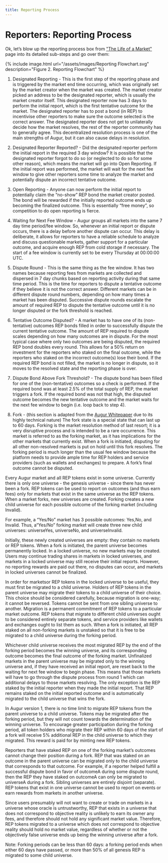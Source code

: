 ```yaml
---
title: Reporting Process
---
```


# Reporters: Reporting Process

Ok, let’s blow up the reporting process box from ["The Life of a Market"](https://augur.guide/1-getting-started/the-life-of-a-market.html) page into its detailed sub-steps and go over them:

<div class="center">
{% include image.html url="/assets/images/Reporting Flowchart.svg" description="Figure 2. Reporting Flowchart" %}
</div>

1. Designated Reporting - This is the first step of the reporting phase and is triggered by the market end time occurring, which was originally set by the market creator when the market was created. The market creator picked an address to be the designated reporter, which is usually the market creator itself. This designated reporter now has 3 days to perform the initial report, which is the first tentative outcome for the market. The designated reporter has to post a bond (in REP) to incentivise other reporters to make sure the outcome selected is the correct answer. The designated reporter does not get to unilaterally decide how the market resolves, the rest of the reporter community has to generally agree. This decentralized resolution process is one of the main strengths of Augur, but it can also cause delays in resolution.

2. Designated Reporter Reported? - Did the designated reporter perform the initial report in the required 3 day window? It is possible that the designated reporter forgot to do so (or neglected to do so for some other reason), which means the market will go into Open Reporting. If the initial report was performed, the market will wait for the next fee window to give other reporters some time to analyze the market and potentially dispute an incorrect tentative outcome.

3. Open Reporting - Anyone can now perform the initial report to potentially claim the “no-show” REP bond the market creator posted. The bond will be rewarded if the initially reported outcome ends up becoming the finalized outcome. This is essentially “free money”, so competition to do open reporting is fierce.

4. Waiting for Next Fee Window - Augur groups all markets into the same 7 day time period/fee window. So, whenever an initial report or dispute occurs, there is a delay before another dispute can occur. This delay is deliberate, it allows for reporters to have a reliable schedule to analyze and discuss questionable markets, gather support for a particular outcome, and acquire enough REP from cold storage if necessary. The start of a fee window is currently set to be every Thursday at 00:00:00 UTC. 

5. Dispute Round - This is the same thing as the fee window. It has two names because reporting fees from markets are collected and dispersed in 7 day chunks based on reporting activity during that same time period. This is the time for reporters to dispute a tentative outcome if they believe it is not the correct answer. Different markets can be in different dispute round numbers, depending on how many times a market has been disputed. Successive dispute rounds escalate the amount of required REP to dispute the tentative outcome until it is no longer disputed or the fork threshold is reached. 

6. Tentative Outcome Disputed? - A market has to have one of its (non-tentative) outcomes REP bonds filled in order to successfully dispute the current tentative outcome. The amount of REP required to dispute scales depending on how many outcomes are in dispute. For the most typical case where only two outcomes are being disputed, the required REP bond doubles every round. This allows for a 50% return on investment for the reporters who staked on the final outcome, while the reporters who staked on the incorrect outcome(s) lose their bond. If the required REP bond is not filled, the market is no longer in dispute, so it moves to the resolved state and the reporting phase is over.

7. Dispute Bond Above Fork Threshold? - The dispute bond has been filled for one of the (non-tentative) outcomes so a check is performed. If the required bond was at least 2.5% of the total supply of REP, the market triggers a fork. If the required bond was not that high, the disputed outcome becomes the new tentative outcome and the market waits for the next fee window to begin (i.e. loop back to step 4).

8. Fork - (this section is adapted from the [Augur Whitepaper](https://www.augur.net/whitepaper.pdf) due to its highly technical nature) The fork state is a special state that can last up to 60 days.  Forking is the market resolution method of last resort; it is a very disruptive process and is intended to be a rare occurrence. This market is referred to as the forking market, as it has implications for the other markets that currently exist. When a fork is initiated, disputing for all other non-resolved markets is put on hold until this fork resolves.  The forking period is much longer than the usual fee window because the platform needs to provide ample time for REP holders and service providers (such as wallets and exchanges) to prepare.  A fork’s final outcome cannot be disputed. 

Every Augur market and all REP tokens exist in some universe. Currently there is only one universe - the genesis universe - since there has never been a fork. REP tokens can be used to report on outcomes (and thus earn fees) only for markets that exist in the same universe as  the REP tokens. When a market forks, new universes are created. Forking creates a new child universe for each possible outcome of the forking market (including Invalid). 

For example, a “Yes/No” market has 3 possible outcomes: Yes,No, and Invalid.  Thus, a“Yes/No” forking market will create three new child universes: universeYes, universeNo, and universeInvalid.

Initially, these newly created universes are empty: they contain no markets or REP tokens. When a fork is initiated, the parent universe becomes permanently locked. In a locked universe,  no new markets may be created. Users may continue trading shares in markets in locked universes, and markets in a locked universe may still receive their initial reports. However, no reporting rewards are paid out there, no disputes can occur, and markets in locked universes cannot be finalized.

In order for marketsor REP tokens in the locked universe to be useful, they must first be migrated to a child universe. Holders of REP tokens in the parent universe may migrate their tokens to a child universe of their choice. This choice should be considered carefully, because migration is one-way; it cannot be reversed. Tokens cannot be sent from one sibling universe to another. Migration is a permanent commitment of REP tokens to a particular market outcome. REP tokens that migrate to different child universes ought to be considered entirely separate tokens, and service providers like wallets and exchanges ought to list them as such. When a fork is initiated, all REP staked on all non-forking markets is unstaked so that it is free to be migrated to a child universe during the forking period. 

Whichever child universe receives the most migrated REP by the end of the forking period becomes the winning universe, and its corresponding outcome becomes the final outcome of the forking market.  Unfinalized markets in the parent universe may be migrated only to the winning universe and, if they have received an initial report, are reset back to the waiting for next fee window to begin phase. This means that those markets will have to go through the dispute process from round 1 which can additional delays to those markets resolving. The only exception is the REP staked by the initial reporter when they  made  the  initial  report.   That  REP  remains  staked  on  the initial reported outcome and is automatically migrated to the child universe that wins the fork.

In Augur version 1, there is no time limit to migrate REP tokens from the parent universe to a child universe. Tokens may be migrated after the forking period, but they will not count towards the determination of the winning universe. To encourage greater participation during the forking  period, all token holders who migrate their REP within 60 days of the start of a fork will receive 5% additional REP in the child universe to which they migrated. This reward is paid for by minting new REP tokens. 

Reporters that have staked REP on one of the forking market’s outcomes cannot change their position during a fork. REP that was staked on an outcome in the parent universe can be migrated only to the child universe that corresponds to that outcome.  For example, if a reporter  helped fulfill a successful dispute bond in favor of outcomeA during some dispute round, then the REP they have staked on outcomeA can only be migrated to universeA during a fork. Sibling  universes are entirely disjoint (separate). REP tokens that exist in one universe cannot be used  to report on events or earn rewards from markets in another universe. 

Since users presumably will not want to create or trade on markets in a universe whose oracle is untrustworthy, REP that exists in a universe that does not correspond to objective reality is unlikely to earn its owner any fees, and therefore should not hold any significant market value. Therefore, REP tokens migrated to a universe which does not correspond to objective reality should hold no market  value, regardless of whether or not the objectively false universe ends up being the winning universe after a fork. 

Note: Forking  periods  can  be  less  than  60  days:  a  forking  period  ends when either 60 days have passed, or more than 50% of all genesis REP is migrated to some child universe.




